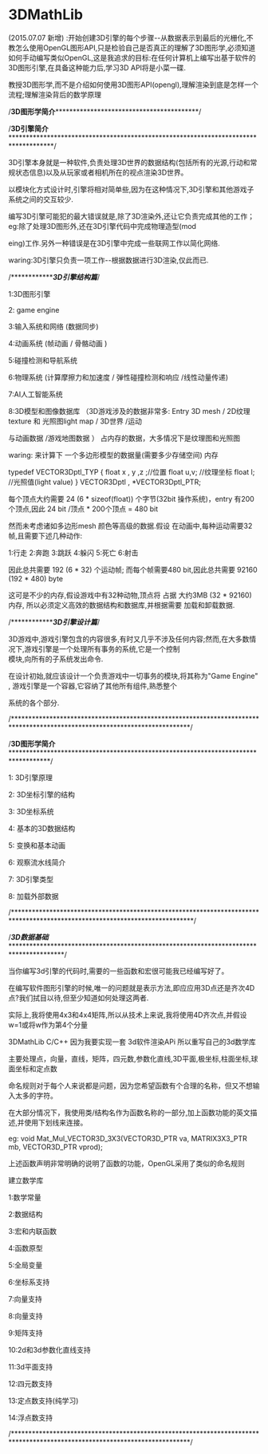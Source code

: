 # 3DMathLib


(2015.07.07 新增) :开始创建3D引擎的每个步骤--从数据表示到最后的光栅化,不教怎么使用OpenGL图形API,只是检验自己是否真正的理解了3D图形学,必须知道如何手动编写类似OpenGL,这是我追求的目标:在任何计算机上编写出基于软件的3D图形引擎,在具备这种能力后,学习3D API将是小菜一碟.

教授3D图形学,而不是介绍如何使用3D图形API(opengl),理解渲染到底是怎样一个流程;理解渲染背后的数学原理

/**************3D图形学简介*******************************************************/

/**************3D引擎简介**************************************************************************************************/

   3D引擎本身就是一种软件,负责处理3D世界的数据结构(包括所有的光源,行动和常规状态信息)以及从玩家或者相机所在的视点渲染3D世界。
 
   以模块化方式设计时,引擎将相对简单些,因为在这种情况下,3D引擎和其他游戏子系统之间的交互较少.
   
   编写3D引擎可能犯的最大错误就是,除了3D渲染外,还让它负责完成其他的工作；eg:除了处理3D图形外,还在3D引擎代码中完成物理造型(mod
   
   eing)工作.另外一种错误是在3D引擎中完成一些联网工作以简化网络.
   
   waring:3D引擎只负责一项工作--根据数据进行3D渲染,仅此而已.
   
   /*******************3D引擎结构篇*******/
   
   1:3D图形引擎
   
   2: game engine
   
   3:输入系统和网络 (数据同步)
   
   4:动画系统 (帧动画 / 骨骼动画 )
   
   5:碰撞检测和导航系统
   
   6:物理系统 (计算摩擦力和加速度 / 弹性碰撞检测和响应 /线性动量传递)
   
   7:AI人工智能系统
   
   8:3D模型和图像数据库 （3D游戏涉及的数据非常多: Entry 3D mesh / 2D纹理texture 和 光照图light map / 3D世界 /运动
   
   与动画数据  /游戏地图数据 ）  占内存的数据，大多情况下是纹理图和光照图 
   
   waring: 来计算下 一个多边形模型的数据量(需要多少存储空间) 内存
   
   typedef VECTOR3Dptl_TYP {
        float x , y ,z ;//位置
        float u,v;      //纹理坐标
        float l;        //光照值(light value)
   } VECTOR3Dptl , *VECTOR3Dptl_PTR;
   
   每个顶点大约需要 24 (6 * sizeof(float)) 个字节(32bit 操作系统)，entry 有200个顶点,因此 24 bit /顶点 * 200个顶点 = 480 bit
   
   然而未考虑诸如多边形mesh 颜色等高级的数据.假设 在动画中,每种运动需要32 帧,且需要下述几种动作:
   
   1:行走 2:奔跑 3:跳跃 4:躲闪 5:死亡 6:射击
   
   因此总共需要 192 (6 * 32) 个运动帧; 而每个帧需要480 bit,因此总共需要 92160 (192 * 480) byte
   
   这可是不少的内存,假设游戏中有32种动物,顶点将 占据 大约3MB (32 * 92160) 内存, 所以必须定义高效的数据结构和数据库,并根据需要
   加载和卸载数据.
   
   
  /*******************3D引擎设计篇*******/
   
  3D游戏中,游戏引擎包含的内容很多,有时又几乎不涉及任何内容;然而,在大多数情况下,游戏引擎是一个处理所有事务的系统,它是一个控制   
  模块,向所有的子系统发出命令. 
  
  在设计初始,就应该设计一个负责游戏中一切事务的模块,将其称为"Game Engine" , 游戏引擎是一个容器,它容纳了其他所有组件,熟悉整个
  
  系统的各个部分.
   




/***************************************************************************************************************************/


/**************3D图形学简介*************************************************************************************************/

1: 3D引擎原理

2: 3D坐标引擎的结构

3: 3D坐标系统

4: 基本的3D数据结构

5: 变换和基本动画

6: 观察流水线简介

7: 3D引擎类型

8: 加载外部数据

/****************************************************************************************************************************/




/*************3D数据基础****************************************************************************************************/

当你编写3d引擎的代码时,需要的一些函数和宏很可能我已经编写好了。

在编写软件图形引擎的时候,唯一的问题就是表示方法,即应应用3D点还是齐次4D点?我们拭目以待,但至少知道如何处理这两者.

实际上,我将使用4x3和4x4矩阵,所以从技术上来说,我将使用4D齐次点,并假设w=1或将w作为第4个分量



3DMathLib  C/C++ 因为我要实现一套  3d软件渲染APi 所以重写自己的3d数学库

主要处理点，向量，直线，矩阵，四元数,参数化直线,3D平面,极坐标,柱面坐标,球面坐标和定点数

命名规则对于每个人来说都是问题，因为您希望函数有个合理的名称，但又不想输入太多的字符。

在大部分情况下，我使用类/结构名作为函数名称的一部分,加上函数功能的英文描述,并使用下划线来连接。 



eg: void Mat_Mul_VECTOR3D_3X3(VECTOR3D_PTR va,
                              MATRIX3X3_PTR mb,
                              VECTOR3D_PTR vprod);

上述函数声明非常明确的说明了函数的功能，OpenGL采用了类似的命名规则

建立数学库

1:数学常量

2:数据结构

3:宏和内联函数

4:函数原型

5:全局变量

6:坐标系支持

7:向量支持

8:向量支持

9:矩阵支持

10:2d和3d参数化直线支持

11:3d平面支持

12:四元数支持

13:定点数支持(纯学习)

14:浮点数支持

/***************************************************************************************************************************/

